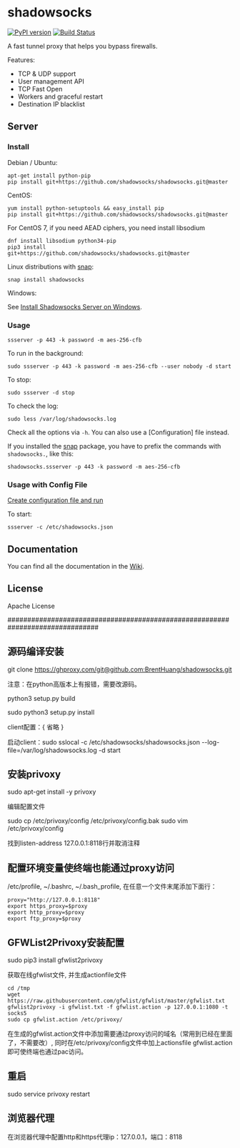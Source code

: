 shadowsocks
===========

[![PyPI version]][PyPI]
[![Build Status]][Travis CI]

A fast tunnel proxy that helps you bypass firewalls.

Features:
- TCP & UDP support
- User management API
- TCP Fast Open
- Workers and graceful restart
- Destination IP blacklist

Server
------

### Install

Debian / Ubuntu:

    apt-get install python-pip
    pip install git+https://github.com/shadowsocks/shadowsocks.git@master

CentOS:

    yum install python-setuptools && easy_install pip
    pip install git+https://github.com/shadowsocks/shadowsocks.git@master

For CentOS 7, if you need AEAD ciphers, you need install libsodium
```
dnf install libsodium python34-pip
pip3 install  git+https://github.com/shadowsocks/shadowsocks.git@master
```
Linux distributions with [snap](http://snapcraft.io/):

    snap install shadowsocks

Windows:

See [Install Shadowsocks Server on Windows](https://github.com/shadowsocks/shadowsocks/wiki/Install-Shadowsocks-Server-on-Windows).

### Usage

    ssserver -p 443 -k password -m aes-256-cfb

To run in the background:

    sudo ssserver -p 443 -k password -m aes-256-cfb --user nobody -d start

To stop:

    sudo ssserver -d stop

To check the log:

    sudo less /var/log/shadowsocks.log

Check all the options via `-h`. You can also use a [Configuration] file
instead.

If you installed the [snap](http://snapcraft.io/) package, you have to prefix the commands with `shadowsocks.`,
like this:

    shadowsocks.ssserver -p 443 -k password -m aes-256-cfb
    
### Usage with Config File

[Create configuration file and run](https://github.com/shadowsocks/shadowsocks/wiki/Configuration-via-Config-File)

To start:

    ssserver -c /etc/shadowsocks.json


Documentation
-------------

You can find all the documentation in the [Wiki](https://github.com/shadowsocks/shadowsocks/wiki).

License
-------

Apache License







[Build Status]:      https://img.shields.io/travis/shadowsocks/shadowsocks/master.svg?style=flat
[PyPI]:              https://pypi.python.org/pypi/shadowsocks
[PyPI version]:      https://img.shields.io/pypi/v/shadowsocks.svg?style=flat
[Travis CI]:         https://travis-ci.org/shadowsocks/shadowsocks



###############################################################################

## 源码编译安装

git clone https://ghproxy.com/git@github.com:BrentHuang/shadowsocks.git

注意：在python高版本上有报错，需要改源码。

python3 setup.py build

sudo python3 setup.py install

client配置：{ 省略 }

启动client：sudo sslocal -c /etc/shadowsocks/shadowsocks.json --log-file=/var/log/shadowsocks.log -d start

## 安装privoxy

sudo apt-get install -y privoxy

编辑配置文件

sudo cp /etc/privoxy/config /etc/privoxy/config.bak
sudo vim /etc/privoxy/config

找到listen-address 127.0.0.1:8118行并取消注释

## 配置环境变量使终端也能通过proxy访问

/etc/profile, ~/.bashrc, ~/.bash_profile, 在任意一个文件末尾添加下面行：

```
proxy="http://127.0.0.1:8118"
export https_proxy=$proxy
export http_proxy=$proxy
export ftp_proxy=$proxy
```

## GFWList2Privoxy安装配置

sudo pip3 install gfwlist2privoxy

获取在线gfwlist文件, 并生成actionfile文件

```
cd /tmp
wget https://raw.githubusercontent.com/gfwlist/gfwlist/master/gfwlist.txt
gfwlist2privoxy -i gfwlist.txt -f gfwlist.action -p 127.0.0.1:1080 -t socks5
sudo cp gfwlist.action /etc/privoxy/
```

在生成的gfwlist.action文件中添加需要通过proxy访问的域名（常用到已经在里面了，不需要改）, 同时在/etc/privoxy/config文件中加上actionsfile gfwlist.action即可使终端也通过pac访问。

## 重启

sudo service privoxy restart

## 浏览器代理

在浏览器代理中配置http和https代理ip：127.0.0.1，端口：8118
